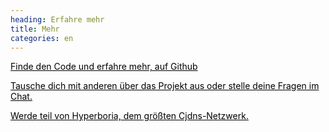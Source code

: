 ```yaml
---
heading: Erfahre mehr
title: Mehr
categories: en
---
```

<div class="feature">
    <a href="https://github.com/cjdelisle/cjdns" style="color: black;">
        <i class="fa fa-github"></i>
        <p>Finde den Code und erfahre mehr, auf Github</p>
    </a>

</div>

<div class="feature">
    <a href="http://chat.efnet.org/irc.cgi?chan=%23cjdns" style="color: black;">
        <i class="fa fa-comments-o"></i>
        <p>Tausche dich mit anderen über das Projekt aus oder stelle deine
        Fragen im Chat.</p>
    </a>
</div>

<div class="feature">
    <a href="http://hyperboria.net/" style="color: black;">
        <i class="fa fa-globe"></i>
        <p>Werde teil von Hyperboria, dem größten Cjdns-Netzwerk.</p>
    </a>
</div>

